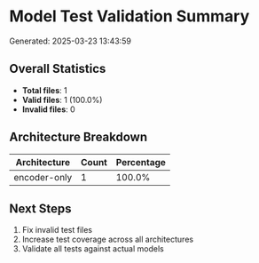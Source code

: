 # Model Test Validation Summary

Generated: 2025-03-23 13:43:59

## Overall Statistics

- **Total files**: 1
- **Valid files**: 1 (100.0%)
- **Invalid files**: 0

## Architecture Breakdown

| Architecture | Count | Percentage |
|--------------|-------|------------|
| encoder-only | 1 | 100.0% |

## Next Steps

1. Fix invalid test files
2. Increase test coverage across all architectures
3. Validate all tests against actual models
